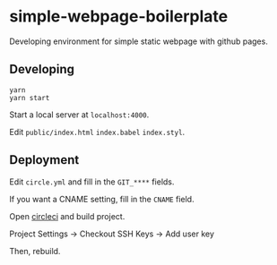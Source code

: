 # simple-webpage-boilerplate

Developing environment for simple static webpage with github pages.

## Developing

```
yarn
yarn start
```

Start a local server at `localhost:4000`.

Edit `public/index.html` `index.babel` `index.styl`.

## Deployment

Edit `circle.yml` and fill in the `GIT_****` fields.

If you want a CNAME setting, fill in the `CNAME` field.

Open [circleci](https://circleci.com) and build project.

Project Settings -> Checkout SSH Keys -> Add user key

Then, rebuild.

